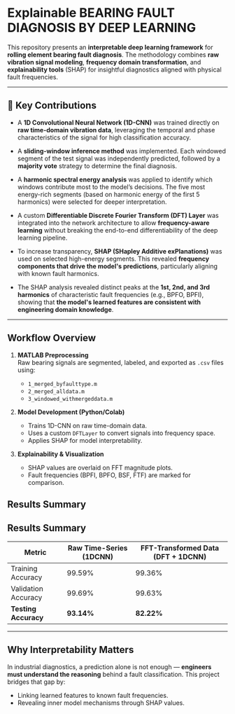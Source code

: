 # Explainable BEARING FAULT DIAGNOSIS BY DEEP LEARNING

This repository presents an **interpretable deep learning framework** for **rolling element bearing fault diagnosis**. The methodology combines **raw vibration signal modeling**, **frequency domain transformation**, and **explainability tools** (SHAP) for insightful diagnostics aligned with physical fault frequencies.

---

## 📌 Key Contributions

- A **1D Convolutional Neural Network (1D-CNN)** was trained directly on **raw time-domain vibration data**, leveraging the temporal and phase characteristics of the signal for high classification accuracy.

- A **sliding-window inference method** was implemented. Each windowed segment of the test signal was independently predicted, followed by a **majority vote** strategy to determine the final diagnosis.

- A **harmonic spectral energy analysis** was applied to identify which windows contribute most to the model’s decisions. The five most energy-rich segments (based on harmonic energy of the first 5 harmonics) were selected for deeper interpretation.

- A custom **Differentiable Discrete Fourier Transform (DFT) Layer** was integrated into the network architecture to allow **frequency-aware learning** without breaking the end-to-end differentiability of the deep learning pipeline.

- To increase transparency, **SHAP (SHapley Additive exPlanations)** was used on selected high-energy segments. This revealed **frequency components that drive the model's predictions**, particularly aligning with known fault harmonics.

- The SHAP analysis revealed distinct peaks at the **1st, 2nd, and 3rd harmonics** of characteristic fault frequencies (e.g., BPFO, BPFI), showing that **the model's learned features are consistent with engineering domain knowledge**.

---

## Workflow Overview

1. **MATLAB Preprocessing**  
   Raw bearing signals are segmented, labeled, and exported as `.csv` files using:
   - `1_merged_byfaulttype.m`
   - `2_merged_alldata.m`
   - `3_windowed_withmergeddata.m`

2. **Model Development (Python/Colab)**  
   - Trains 1D-CNN on raw time-domain data.
   - Uses a custom `DFTLayer` to convert signals into frequency space.
   - Applies SHAP for model interpretability.

3. **Explainability & Visualization**  
   - SHAP values are overlaid on FFT magnitude plots.
   - Fault frequencies (BPFI, BPFO, BSF, FTF) are marked for comparison.

## Results Summary

## Results Summary

| Metric              | Raw Time-Series (1DCNN) | FFT-Transformed Data (DFT + 1DCNN) |
|---------------------|-------------------------|------------------------------------|
| Training Accuracy    | 99.59%                  | 99.36%                             |
| Validation Accuracy  | 99.69%                  | 99.63%                             |
| **Testing Accuracy** | **93.14%**              | **82.22%**                        |

---

## Why Interpretability Matters

In industrial diagnostics, a prediction alone is not enough — **engineers must understand the reasoning** behind a fault classification. This project bridges that gap by:
- Linking learned features to known fault frequencies.
- Revealing inner model mechanisms through SHAP values.

